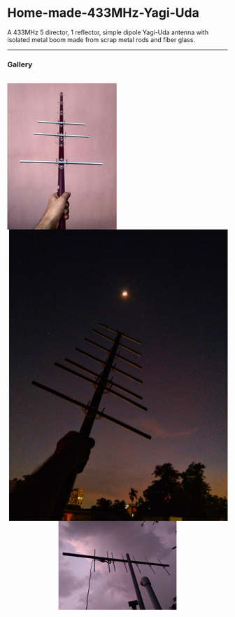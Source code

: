 # Home-made-433MHz-Yagi-Uda
A 433MHz 5 director, 1 reflector, simple dipole Yagi-Uda antenna with isolated metal boom made from scrap metal rods and fiber glass.

---

### Gallery

<br>

<img align="left" width="250" src="https://github.com/MonkHelios/Home-made-433MHz-Yagi-Uda/blob/main/Images/IMG_20210515_181915.jpg">

<img align="right" width="500" src="https://github.com/MonkHelios/Home-made-433MHz-Yagi-Uda/blob/main/Images/IMG_20210517_185100-01(1).jpg">

<p align="center">
  <img width="270" src="https://github.com/MonkHelios/Home-made-433MHz-Yagi-Uda/blob/main/Images/IMG_20210522_182919.jpg">
</p>
